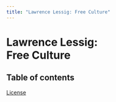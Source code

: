 ```yaml
---
title: "Lawrence Lessig: Free Culture"
---
```

<h1>Lawrence Lessig:<br> Free Culture</h1>

## Table of contents

<div id="nb-table-of-contents"></div>

[License](license.html)

